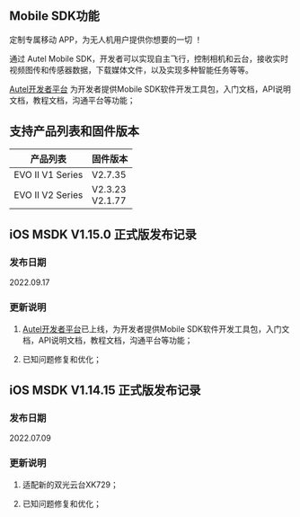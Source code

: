 ## Mobile SDK功能 

定制专属移动 APP，为无人机用户提供你想要的一切 ！

通过 Autel Mobile SDK，开发者可以实现自主飞行，控制相机和云台，接收实时视频图传和传感器数据，下载媒体文件，以及实现多种智能任务等等。

[Autel开发者平台](https://develop.autelrobotics.cn) 为开发者提供Mobile SDK软件开发工具包，入门文档，API说明文档，教程文档，沟通平台等功能；

## 支持产品列表和固件版本

| 产品列表         | 固件版本            |
| ---------------- | ------------------- |
| EVO II V1 Series | V2.7.35             |
| EVO II V2 Series | V2.3.23<br/>V2.1.77 |



## iOS MSDK V1.15.0 正式版发布记录

### 发布日期

2022.09.17

### 更新说明

1. [Autel开发者平台](https://develop.autelrobotics.cn)已上线，为开发者提供Mobile SDK软件开发工具包，入门文档，API说明文档，教程文档，沟通平台等功能；

2. 已知问题修复和优化；



## iOS MSDK V1.14.15 正式版发布记录

### 发布日期

2022.07.09

### 更新说明

1. 适配新的双光云台XK729；

2. 已知问题修复和优化；

    
